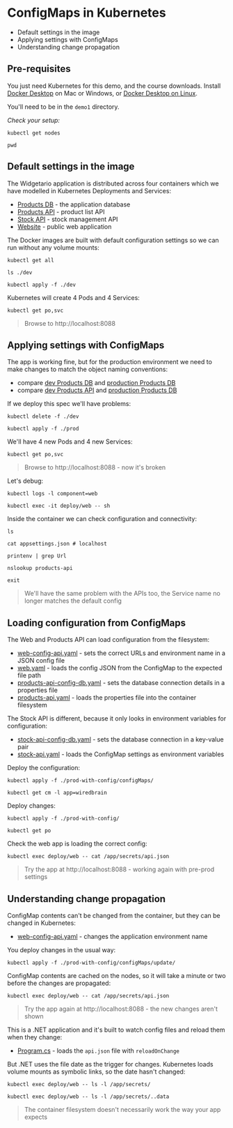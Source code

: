 # ConfigMaps in Kubernetes

- Default settings in the image
- Applying settings with ConfigMaps
- Understanding change propagation

## Pre-requisites

You just need Kubernetes for this demo, and the course downloads. Install [Docker Desktop](https://www.docker.com/products/docker-desktop) on Mac or Windows, or [Docker Desktop on Linux](https://docs.docker.com/desktop/linux/).

You'll need to be in the `demo1` directory.

_Check your setup:_

```
kubectl get nodes

pwd
```

## Default settings in the image

The Widgetario application is distributed across four containers which we have modelled in Kubernetes Deployments and Services:

- [Products DB](./dev/products-db.yaml) - the application database
- [Products API](./dev/products-api.yaml) - product list API
- [Stock API](./dev/stock-api.yaml) - stock management API
- [Website](./dev/web.yaml) - public web application

The Docker images are built with default configuration settings so we can run without any volume mounts:

```
kubectl get all

ls ./dev

kubectl apply -f ./dev
```

Kubernetes will create 4 Pods and 4 Services:

```
kubectl get po,svc
```

> Browse to http://localhost:8088

## Applying settings with ConfigMaps

The app is working fine, but for the production environment we need to make changes to match the object naming conventions:

- compare [dev Products DB](./dev/products-db.yaml)  and [production Products DB](./prod/products-db.yaml)
- compare [dev Products API](./dev/products-api.yaml)  and [production Products DB](./prod/products-api.yaml)

If we deploy this spec we'll have problems:

```
kubectl delete -f ./dev

kubectl apply -f ./prod
```

We'll have 4 new Pods and 4 new Services:

```
kubectl get po,svc
```

> Browse to http://localhost:8088 - now it's broken

Let's debug:

```
kubectl logs -l component=web

kubectl exec -it deploy/web -- sh
```

Inside the container we can check configuration and connectivity:

```
ls

cat appsettings.json # localhost

printenv | grep Url

nslookup products-api

exit
```

> We'll have the same problem with the APIs too, the Service name no longer matches the default config

## Loading configuration from ConfigMaps

The Web and Products API can load configuration from the filesystem:

- [web-config-api.yaml](./prod-with-config/configMaps/web-config-api.yaml) - sets the correct URLs and environment name in a JSON config file
- [web.yaml](./prod-with-config/web.yaml) - loads the config JSON from the ConfigMap to the expected file path
- [products-api-config-db.yaml](./prod-with-config/configMaps/products-api-config-db.yaml) - sets the database connection details in a properties file
- [products-api.yaml](./prod-with-config/products-api.yaml) - loads the properties file into the container filesystem

The Stock API is different, because it only looks in environment variables for configuration:

- [stock-api-config-db.yaml](./prod-with-config/configMaps/stock-api-config-db.yaml) - sets the database connection in a key-value pair
- [stock-api.yaml](./prod-with-config/stock-api.yaml) - loads the ConfigMap settings as environment variables

Deploy the configuration:

```
kubectl apply -f ./prod-with-config/configMaps/

kubectl get cm -l app=wiredbrain
```

Deploy changes:

```
kubectl apply -f ./prod-with-config/

kubectl get po
```

Check the web app is loading the correct config:

```
kubectl exec deploy/web -- cat /app/secrets/api.json
```

> Try the app at http://localhost:8088 - working again with pre-prod settings

## Understanding change propagation

ConfigMap contents can't be changed from the container, but they can be changed in Kubernetes:

- [web-config-api.yaml](./prod-with-config/configMaps/update/web-config-api.yaml) - changes the application environment name

You deploy changes in the usual way:

```
kubectl apply -f ./prod-with-config/configMaps/update/
```

ConfigMap contents are cached on the nodes, so it will take a minute or two before the changes are propagated:

```
kubectl exec deploy/web -- cat /app/secrets/api.json
```

> Try the app again at http://localhost:8088 - the new changes aren't shown

This is a .NET application and it's built to watch config files and reload them when they change:

- [Program.cs](../src/wiredbrain/web/src/WiredBrain.Web/Program.cs) - loads the `api.json` file with `reloadOnChange`

But .NET uses the file date as the trigger for changes. Kubernetes loads volume mounts as symbolic links, so the date hasn't changed:

```
kubectl exec deploy/web -- ls -l /app/secrets/

kubectl exec deploy/web -- ls -l /app/secrets/..data
```

> The container filesystem doesn't necessarily work the way your app expects